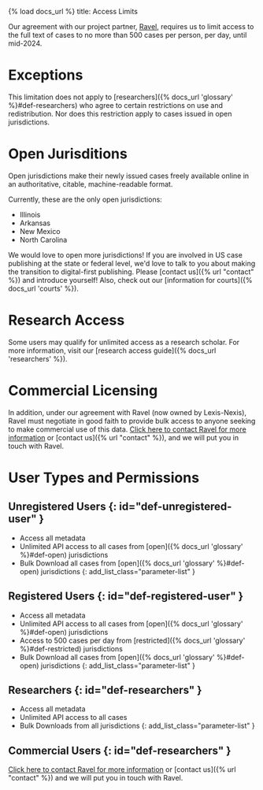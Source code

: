 {% load docs_url %}
title: Access Limits 

Our agreement with our project partner, [Ravel](http://ravellaw.com), requires us to limit access to the full
text of cases to no more than 500 cases per person, per day, until mid-2024.

# Exceptions
This limitation does not apply to 
[researchers]({% docs_url 'glossary' %}#def-researchers) who agree to certain 
restrictions on use and redistribution. Nor does this restriction apply to cases issued in open jurisdictions.

# Open Jurisditions
Open jurisdictions make their newly issued cases freely available online in an authoritative, citable, 
machine-readable format. 

Currently, these are the only open jurisdictions:
 
* Illinois
* Arkansas
* New Mexico
* North Carolina
 
We would love to open more jurisdictions! If you are involved in US case publishing at the state or federal level,
we'd love to talk to you about making the transition to digital-first publishing. Please 
[contact us]({% url "contact" %}) and introduce yourself! Also, check out our 
[information for courts]({% docs_url 'courts' %}).
  
# Research Access
Some users may qualify for unlimited access as a research scholar. For more information, visit our 
[research access guide]({% docs_url 'researchers' %}).


# Commercial Licensing

In addition, under our agreement with Ravel (now owned by Lexis-Nexis), Ravel must negotiate in good faith to provide 
bulk access to anyone seeking to make commercial use of this data. 
[Click here to contact Ravel for more information](https://home.ravellaw.com/contact) or
[contact us]({% url "contact" %}), and we will put you in touch with Ravel.


# User Types and Permissions

## Unregistered Users {: id="def-unregistered-user" }

* Access all metadata
* Unlimited API access to all cases from [open]({% docs_url 'glossary' %}#def-open) jurisdictions
* Bulk Download all cases from [open]({% docs_url 'glossary' %}#def-open) jurisdictions
{: add_list_class="parameter-list" }

## Registered Users {: id="def-registered-user" }

* Access all metadata
* Unlimited API access to all cases from [open]({% docs_url 'glossary' %}#def-open) jurisdictions
* Access to 500 cases per day from [restricted]({% docs_url 'glossary' %}#def-restricted) jurisdictions
* Bulk Download all cases from [open]({% docs_url 'glossary' %}#def-open) jurisdictions
{: add_list_class="parameter-list" }

## Researchers {: id="def-researchers" }

* Access all metadata
* Unlimited API access to all cases
* Bulk Downloads from all jurisdictions
{: add_list_class="parameter-list" }

## Commercial Users {: id="def-researchers" }

[Click here to contact Ravel for more information](http://info.ravellaw.com/contact-us-form) or 
[contact us]({% url "contact" %}) and we will put you in touch with Ravel.
